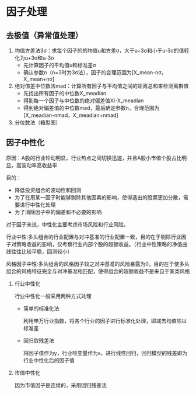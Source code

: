 

# 因子处理



## 去极值（异常值处理）



1. 均值方差法3σ：求每个因子的的均值u和方差σ，大于u+3σ和小于u-3σ的值转化为u+3σ和u-3σ
   - 先计算因子的平均值u和标准差σ
   - 确认参数n（n=3时为3σ法），因子的合理范围为[X_mean-nσ，X_mean+nσ]
2. 绝对值差中位数法mad：计算所有因子与平均值之间的距离总和来检测离群值
   - 先找出所有因子的中位数X_meadian
   - 得到每一个因子与中位数的绝对偏差值Xi-X_meadian
   - 得到绝对偏差值的中位数mad，最后确定参数n，合理范围为[X_meadian-nmad，X_meadian+nmad]
3. 分位数法（箱型图）





## 因子中性化

原因：A股的行业轮动明显，行业热点之间切换迅速，并且A股小市值个股占比明显，高波动率高收益率

目的：

- 降低投资组合的波动性和回测
- 为了在用某一因子时能够剔除其他因素的影响，使得选出的股票更加分散，需要进行中性化处理
- 为了消除因子中的偏差和不必要的影响

对于因子来说，中性化主要考虑市场风险和行业风险。

行业中性:多头组合的行业配置与对冲基准的行业配置一致，目的在于剔除行业因子对策略收益的影响，仅考察行业内部个股的超额收益。（行业中性策略的净值曲线往往比较平稳，回测较小）

风格因子中性:多头组合的风格因子较之对冲基准的风险暴露为0，目的在于使多头组合的风格特征完全与对冲基准相匹配，使得组合的超额收益不是来自于某类风格

1. 行业中性化

   行业中性化一般采用两种方式处理

   - 简单的标准化法

     利用申万行业指数，将各个行业的因子进行标准化处理，即减去均值除以标准差

   - 回归取残差法

     将因子值作为y，行业哑变量作为x，进行线性回归，回归模型的残差即为行业中性化后的因子值

2. 市值中性化

   因为市值因子是连续的，采用回归残差法